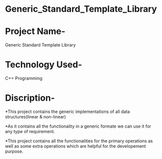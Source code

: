 # Generic_Standard_Template_Library

# Project Name- 
Generic Standard Template Library

# Technology Used- 
C++ Programming

# Discription- 

*This project contains the generic implementations of all data structures(linear & non-linear)

*As it contains all the functionality in a generic formate we can use it for any type of requirement.

*This project contains all the functionalities for the primary operations as well as some extra operations which are helpful for the developement purpose.
